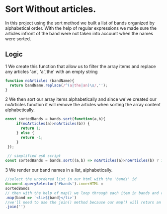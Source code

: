 # Sort Without articles.

In this project using the sort method we built a list of bands organized by alphabetical order. With the help of regular expressions we made sure the articles infront of the band were not taken into account when the names were sorted.

## Logic 

1 We create this function that allow us to filter the array items and replace any articles 'an', 'a','the' with an empty string
```javascript
function noArticles (bandName){
  return bandName.replace(/^(a|the|an)\s/,'');
}
```

2 We then sort our array items alphabetically and since we've created our noArticles function it will remove the articles when sorting the array content alphabetically.

```javascript 
const sortedBands = bands.sort(function(a,b){
     if(noArticles(a)>noArticles(b)) {
       return 1;
     } else {
       return -1;
     }
 });
 
 // simplified es6 script
const sortedBands = bands.sort((a,b) => noArticles(a)>noArticles(b) ? 1: -1);
```
3 We render our band names in a list, alphabetically.

```javascript
//select the unordered list in our html with the 'bands' id
document.querySelector('#bands').innerHTML =
sortedBands
// then with the help of map() we loop through each item in bands and render each item as list item in our unordered list. 
.map(band => `<li>${band}</li>`)
//we'll need to use the join() method because our map() will return an array that separates each items with a comma. join() will do away with them.
.join('')
```
